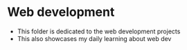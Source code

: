 # Web development
- This folder is dedicated to the web development projects
- This also showcases my daily learning about web dev